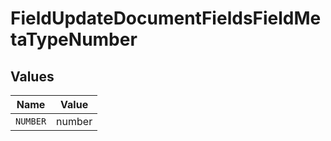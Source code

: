 # FieldUpdateDocumentFieldsFieldMetaTypeNumber


## Values

| Name     | Value    |
| -------- | -------- |
| `NUMBER` | number   |